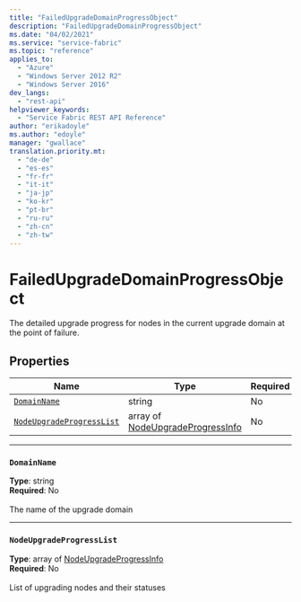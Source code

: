 ```yaml
---
title: "FailedUpgradeDomainProgressObject"
description: "FailedUpgradeDomainProgressObject"
ms.date: "04/02/2021"
ms.service: "service-fabric"
ms.topic: "reference"
applies_to: 
  - "Azure"
  - "Windows Server 2012 R2"
  - "Windows Server 2016"
dev_langs: 
  - "rest-api"
helpviewer_keywords: 
  - "Service Fabric REST API Reference"
author: "erikadoyle"
ms.author: "edoyle"
manager: "gwallace"
translation.priority.mt: 
  - "de-de"
  - "es-es"
  - "fr-fr"
  - "it-it"
  - "ja-jp"
  - "ko-kr"
  - "pt-br"
  - "ru-ru"
  - "zh-cn"
  - "zh-tw"
---
```

# FailedUpgradeDomainProgressObject

The detailed upgrade progress for nodes in the current upgrade domain at the point of failure.

## Properties
| Name | Type | Required |
| --- | --- | --- |
| [`DomainName`](#domainname) | string | No |
| [`NodeUpgradeProgressList`](#nodeupgradeprogresslist) | array of [NodeUpgradeProgressInfo](sfclient-model-nodeupgradeprogressinfo.md) | No |

____
### `DomainName`
__Type__: string <br/>
__Required__: No<br/>
<br/>
The name of the upgrade domain

____
### `NodeUpgradeProgressList`
__Type__: array of [NodeUpgradeProgressInfo](sfclient-model-nodeupgradeprogressinfo.md) <br/>
__Required__: No<br/>
<br/>
List of upgrading nodes and their statuses
